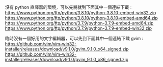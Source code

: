 沒有 python 直譯器的環境，可以先將就到下面其中一個連結下載 :   
https://www.python.org/ftp/python/3.8.10/python-3.8.10-embed-win32.zip  
https://www.python.org/ftp/python/3.8.10/python-3.8.10-embed-amd64.zip  
https://www.python.org/ftp/python/3.7.9/python-3.7.9-embed-amd64.zip  
https://www.python.org/ftp/python/3.7.9/python-3.7.9-embed-win32.zip  

臨時沒有一個好用的文字編輯器，可以先到下面其中一個連結下載 gvim :    
https://github.com/vim/vim-win32-installer/releases/download/v9.1.0/gvim_9.1.0_x64_signed.zip  
https://github.com/vim/vim-win32-installer/releases/download/v9.1.0/gvim_9.1.0_x86_signed.zip
